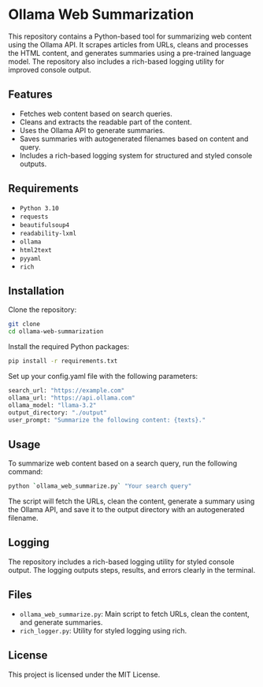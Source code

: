 # Ollama Web Summarization

This repository contains a Python-based tool for summarizing web content using the Ollama API. It scrapes articles from URLs, cleans and processes the HTML content, and generates summaries using a pre-trained language model. The repository also includes a rich-based logging utility for improved console output.

## Features

- Fetches web content based on search queries.
- Cleans and extracts the readable part of the content.
- Uses the Ollama API to generate summaries.
- Saves summaries with autogenerated filenames based on content and query.
- Includes a rich-based logging system for structured and styled console outputs.

## Requirements

- `Python 3.10`
- `requests`
- `beautifulsoup4`
- `readability-lxml`
- `ollama`
- `html2text`
- `pyyaml`
- `rich`

## Installation

Clone the repository:

```bash
git clone
cd ollama-web-summarization
```
Install the required Python packages:
```bash
pip install -r requirements.txt
```
Set up your config.yaml file with the following parameters:
```bash
search_url: "https://example.com"
ollama_url: "https://api.ollama.com"
ollama_model: "llama-3.2"
output_directory: "./output"
user_prompt: "Summarize the following content: {texts}."
```
## Usage

To summarize web content based on a search query, run the following command:
```bash
python `ollama_web_summarize.py` "Your search query"
```
The script will fetch the URLs, clean the content, generate a summary using the Ollama API, and save it to the output directory with an autogenerated filename.

## Logging
The repository includes a rich-based logging utility for styled console output. The logging outputs steps, results, and errors clearly in the terminal.

## Files
- `ollama_web_summarize.py`: Main script to fetch URLs, clean the content, and generate summaries.
- `rich_logger.py`: Utility for styled logging using rich.

## License
This project is licensed under the MIT License.


